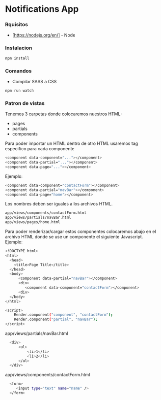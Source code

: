 # Notifications App

### Rquisitos
- [https://nodejs.org/en/] - Node

### Instalacion 
```sh
npm install
```

### Comandos
- Compilar SASS a CSS
```sh
npm run watch
```

### Patron de vistas
Tenemos 3 carpetas donde colocaremos nuestros HTML:
- pages
- partials
- components

Para poder importar un HTML dentro de otro HTML usaremos tag especifico para cada componente
```sh
<component data-component="..."></component>
<component data-partial="..."></component>
<component data-page="..."></component>
```

Ejemplo:
```sh
<component data-component="contactForm"></component>
<component data-partial="navBar"></component>
<component data-page="home"></component>
```

Los nombres deben ser iguales a los archivos HTML.
```sh
app/views/components/contactForm.html
app/views/partials/navBar.html
app/views/pages/home.html
```

Para poder renderizar/cargar estos componentes colocaremos abajo en el archivo HTML donde se use un componente el siguiente Javascript.
Ejemplo:
```sh
<!DOCTYPE html>
<html>
  <head>
    <title>Page Title</title>
  </head>
  <body>
      <component data-partial="navBar"></component>
      <div>
         <component data-component="contactForm"></component>
      <div>
  </body>
</html>

<script>
    Render.component("component", "contactForm");
    Render.component("partial", "navBar");
</script>

```

app/views/partials/navBar.html
```sh
  <div>  
      <ul>
          <li>1</li>
          <li>2</li>
      </ul>
  </div>
```

app/views/components/contactForm.html
```sh
  <form>
     <input type="text" name="name" />
  </form>
```

